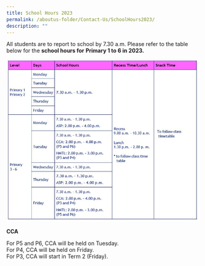 ```yaml
---
title: School Hours 2023
permalink: /aboutus-folder/Contact-Us/SchoolHours2023/
description: ""
---
```


All students are to report to school by 7.30 a.m.
Please refer to the table below for the **school hours for** **Primary 1 to 6 in 2023.**

![](/images/school%20curriculum%20hours1.jpeg)

**CCA**

For P5 and P6, CCA will be held on Tuesday.  
For P4, CCA will be held on Friday.  
For P3, CCA will start in Term 2 (Friday).